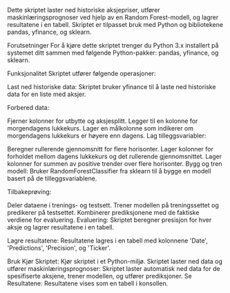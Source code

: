 Dette skriptet laster ned historiske aksjepriser, utfører maskinlæringsprognoser ved hjelp av en Random Forest-modell, og lagrer resultatene i en tabell. Skriptet er tilpasset bruk med Python og bibliotekene pandas, yfinance, og sklearn.

Forutsetninger
For å kjøre dette skriptet trenger du Python 3.x installert på systemet ditt sammen med følgende Python-pakker: pandas, yfinance, og sklearn.

Funksjonalitet
Skriptet utfører følgende operasjoner:

Last ned historiske data: Skriptet bruker yfinance til å laste ned historiske data for en liste med aksjer.

Forbered data:

Fjerner kolonner for utbytte og aksjesplitt.
Legger til en kolonne for morgendagens lukkekurs.
Lager en målkolonne som indikerer om morgendagens lukkekurs er høyere enn dagens.
Lag tilleggsvariabler:

Beregner rullerende gjennomsnitt for flere horisonter.
Lager kolonner for forholdet mellom dagens lukkekurs og det rullerende gjennomsnittet.
Lager kolonner for summen av positive trender over flere horisonter.
Bygg og tren modell: Bruker RandomForestClassifier fra sklearn til å bygge en modell basert på de tilleggsvariablene.

Tilbakeprøving:

Deler dataene i trenings- og testsett.
Trener modellen på treningssettet og predikerer på testsettet.
Kombinerer prediksjonene med de faktiske verdiene for evaluering.
Evaluering: Skriptet beregner presisjon for hver aksje og lagrer resultatene i en tabell.

Lagre resultatene: Resultatene lagres i en tabell med kolonnene 'Date', 'Predictions', 'Precision', og 'Ticker'.

Bruk
Kjør Skriptet: Kjør skriptet i et Python-miljø.
Skriptet laster ned data og utfører maskinlæringsprognoser: Skriptet laster automatisk ned data for de spesifiserte aksjene, trener modellen, og utfører prediksjoner.
Se Resultatene: Resultatene vises som en tabell i konsollen.

